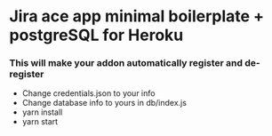 # Jira ace app minimal boilerplate + postgreSQL for Heroku

### This will make your addon automatically register and de-register


<ul>
    <li>Change credentials.json to your info</li>
    <li>Change database info to yours in db/index.js</li>
    <li>yarn install</li>
    <li>yarn start</li>
</ul>
